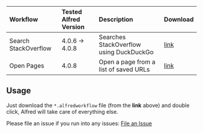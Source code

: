 | Workflow             | Tested Alfred Version | Description                             | Download                                     |
| :------------------- | :------------- | :-------------------------------------- | :------------------------------------------- |
| Search StackOverflow | 4.0.6 → 4.0.8  | Searches StackOverflow using DuckDuckGo | [link](/StackOverflow-search.alfredworkflow) |
| Open Pages           | 4.0.8          | Open a page from a list of saved URLs   | [link](https://github.com/usmanity/open-page-alfred-workflow) |


## Usage

Just download the `*.alfredworkflow` file (from the **link** above) and double click, Alfred will take care of everything else. 

Please file an issue if you run into any issues: [File an Issue](https://github.com/usmanity/alfred-workflows/issues)
